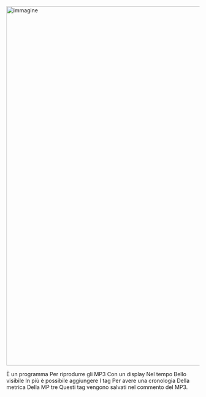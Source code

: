 <img width="1401" height="938" alt="immagine" src="https://github.com/user-attachments/assets/b0266f45-a868-4bf9-b48d-0246ac7211dc" />

È un programma Per riprodurre gli MP3 Con un display Nel tempo Bello visibile In più è possibile aggiungere I tag Per avere una cronologia Della metrica Della MP tre Questi tag vengono salvati nel commento del MP3.

